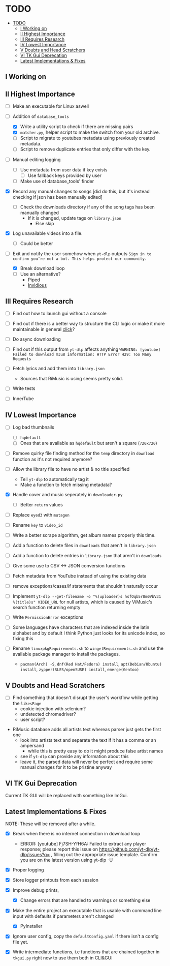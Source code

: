 # TODO

- [TODO](#todo)
  - [I Working on](#i-working-on)
  - [II Highest Importance](#ii-highest-importance)
  - [III Requires Research](#iii-requires-research)
  - [IV Lowest Importance](#iv-lowest-importance)
  - [V Doubts and Head Scratchers](#v-doubts-and-head-scratchers)
  - [VI TK Gui Deprecation](#vi-tk-gui-deprecation)
  - [Latest Implementations \& Fixes](#latest-implementations--fixes)

## I Working on

## II Highest Importance

- [ ] Make an executable for Linux aswell

- [ ] Addition of `database_tools`
  - [x] Write a utility script to check if there are missing pairs
  - [x] `matcher.py`, helper script to make the switch from your old archive.
  - [ ] Script to migrate to youtubes metadata using previously created metadata.
  - [ ] Script to remove duplicate entries that only differ with the key.

- [ ] Manual editing logging
  - [ ] Use metadata from user data if key exists
    - [ ] Use fallback keys provided by user
  - [ ] Make use of database_tools' finder

- [x] Record any manual changes to songs \[did do this, but it's instead checking if json has been manually edited\]
  - [ ] Check the downloads directory if any of the song tags has been manually changed
    - If it is changed, update tags on `library.json`
      - Else skip

- [x] Log unavailable videos into a file.
  - [ ] Could be better

- [ ] Exit and notify the user somehow when `yt-dlp` outputs `Sign in to confirm you’re not a bot. This helps protect our community.`
  - [x] Break download loop
  - [ ] Use an alternative?
    - Piped
    - [Invidious](https://github.com/grqz/yt-dlp-invidious)

## III Requires Research

- [ ] Find out how to launch gui without a console

- [ ] Find out if there is a better way to structure the CLI logic or make it more maintainable in general [click](https://click.palletsprojects.com/en/8.1.x/)?

- [ ] Do async downloading

- [ ] Find out if this output from `yt-dlp` affects anything `WARNING: [youtube] Failed to download m3u8 information: HTTP Error 429: Too Many Requests`

- [ ] Fetch lyrics and add them into `library.json`
  - Sources that RiMusic is using seems pretty solid.

- [ ] Write tests

- [ ] InnerTube

## IV Lowest Importance

- [ ] Log bad thumbnails
  - [ ] `hqdefault`
  - [ ] Ones that are available as `hqdefault` but aren't a square (`720x720`)

- [ ] Remove quirky file finding method for the `temp` directory in `download` function as it's not required anymore?

- [ ] Allow the library file to have no artist & no title specified
  - Tell `yt-dlp` to automatically tag it
  - Make a function to fetch missing metadata?

- [x] Handle cover and music seperately in `downloader.py`
  - [ ] Better `return` values

- [ ] Replace `eyed3` with `mutagen`

- [ ] Rename `key` to `video_id`

- [ ] Write a better scrape algorithm, get album names properly this time.

- [ ] Add a function to delete files in `downloads` that aren't in `library.json`

- [ ] Add a function to delete entries in `library.json` that aren't in `downloads`

- [ ] Give some use to CSV <-> JSON conversion functions

- [ ] Fetch metadata from YouTube instead of using the existing data

- [ ] remove exceptions/cases/if statements that shouldn't naturally occur

- [ ] Implement `yt-dlp --get-filename -o "%(uploader)s hsfOqb5r8m0VbV31 %(title)s" VIDEO_URL` for null artists, which is caused by ViMusic's search function returning empty

- [ ] Write `PermissionError` exceptions

- [ ] Some languages have characters that are indexed inside the latin alphabet and by default I think Python just looks for its unicode index, so fixing this

- [ ] Rename `linuxpkgRequirements.sh` to `wingetRequirements.sh` and use the available package manager to install the packages.
  - `pacman(Arch) -S`, `dnf(Red Hat/Fedora) install`, `apt(Debian/Ubuntu) install`, `zypper(SLES/openSUSE) install`, `emerge(Gentoo)`

## V Doubts and Head Scratchers

- [ ] Find something that doesn't disrupt the user's workflow while getting the `likesPage`
  - cookie injection with selenium?
  - undetected chromedriver?
  - user script?

- RiMusic database adds all artists text whereas parser just gets the first one
  - look into artists text and separate the text if it has a comma or an ampersand
    - while this is pretty easy to do it might produce false artist names
  - see if `yt-dlp` can provide any information about this
  - leave it, the parsed data will never be perfect and require some manual changes for it to be pristine anyway

## VI TK Gui Deprecation

Current TK GUI will be replaced with something like ImGui.

## Latest Implementations & Fixes

NOTE: These will be removed after a while.

- [x] Break when there is no internet connection in download loop
  - ERROR: [youtube] Fj7SH-YfH6A: Failed to extract any player response; please report this issue on  <https://github.com/yt-dlp/yt-dlp/issues?q=> , filling out the appropriate issue template. Confirm you are on the latest version using  yt-dlp -U

- [x] Proper logging

- [x] Store logger printouts from each session

- [x] Improve debug prints,
  - [x] Change errors that are handled to warnings or something else

- [x] Make the entire project an executable that is usable with command line input with defaults if parameters aren't changed
  - [x] PyInstaller

- [x] Ignore user config, copy the `defaultConfig.yaml` if there isn't a config file yet.

- [x] Write intermediate functions, i.e functions that are chained together in `tkgui.py` right now to use them both in CLI&GUI
